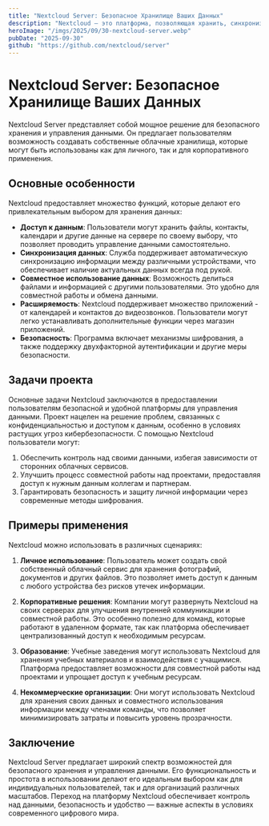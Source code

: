 ```yaml
---
title: "Nextcloud Server: Безопасное Хранилище Ваших Данных"
description: "Nextcloud — это платформа, позволяющая хранить, синхронизировать и делиться файлами, контактами и календарями, обеспечивая при этом высокий уровень безопасности и возможность расширения с помощью множества приложений."
heroImage: "/imgs/2025/09/30-nextcloud-server.webp"
pubDate: "2025-09-30"
github: "https://github.com/nextcloud/server"
---
```


# Nextcloud Server: Безопасное Хранилище Ваших Данных

Nextcloud Server представляет собой мощное решение для безопасного хранения и управления данными. Он предлагает пользователям возможность создавать собственные облачные хранилища, которые могут быть использованы как для личного, так и для корпоративного применения.

## Основные особенности

Nextcloud предоставляет множество функций, которые делают его привлекательным выбором для хранения данных:

- **Доступ к данным**: Пользователи могут хранить файлы, контакты, календари и другие данные на сервере по своему выбору, что позволяет проводить управление данными самостоятельно.
- **Синхронизация данных**: Служба поддерживает автоматическую синхронизацию информации между различными устройствами, что обеспечивает наличие актуальных данных всегда под рукой.
- **Совместное использование данных**: Возможность делиться файлами и информацией с другими пользователями. Это удобно для совместной работы и обмена данными.
- **Расширяемость**: Nextcloud поддерживает множество приложений - от календарей и контактов до видеозвонков. Пользователи могут легко устанавливать дополнительные функции через магазин приложений.
- **Безопасность**: Программа включает механизмы шифрования, а также поддержку двухфакторной аутентификации и другие меры безопасности.

## Задачи проекта

Основные задачи Nextcloud заключаются в предоставлении пользователям безопасной и удобной платформы для управления данными. Проект нацелен на решение проблем, связанных с конфиденциальностью и доступом к данным, особенно в условиях растущих угроз кибербезопасности. С помощью Nextcloud пользователи могут:

1. Обеспечить контроль над своими данными, избегая зависимости от сторонних облачных сервисов.
2. Улучшить процесс совместной работы над проектами, предоставляя доступ к нужным данным коллегам и партнерам.
3. Гарантировать безопасность и защиту личной информации через современные методы шифрования.

## Примеры применения

Nextcloud можно использовать в различных сценариях:

1. **Личное использование**: Пользователь может создать свой собственный облачный сервис для хранения фотографий, документов и других файлов. Это позволяет иметь доступ к данным с любого устройства без рисков утечек информации.

2. **Корпоративные решения**: Компании могут развернуть Nextcloud на своих серверах для улучшения внутренней коммуникации и совместной работы. Это особенно полезно для команд, которые работают в удаленном формате, так как платформа обеспечивает централизованный доступ к необходимым ресурсам.

3. **Образование**: Учебные заведения могут использовать Nextcloud для хранения учебных материалов и взаимодействия с учащимися. Платформа предоставляет возможности для совместной работы над проектами и упрощает доступ к учебным ресурсам.

4. **Некоммерческие организации**: Они могут использовать Nextcloud для хранения своих данных и совместного использования информации между членами команды, что позволяет минимизировать затраты и повысить уровень прозрачности.

## Заключение

Nextcloud Server предлагает широкий спектр возможностей для безопасного хранения и управления данными. Его функциональность и простота в использовании делают его идеальным выбором как для индивидуальных пользователей, так и для организаций различных масштабов. Переход на платформу Nextcloud обеспечивает контроль над данными, безопасность и удобство — важные аспекты в условиях современного цифрового мира.
